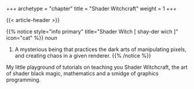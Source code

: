 +++
archetype = "chapter"
title = "Shader Witchcraft"
weight = 1
+++

{{< article-header >}}


{{% notice style="info primary" title="Shader Witch [ shay-der wich ]" icon="cat" %}}
_noun_
1. A mysterious being that practices the dark arts of manipulating pixels, and creating chaos in a given renderer.
{{% /notice %}}

My little playground of tutorials on teaching you Shader Witchcraft, the art of shader black magic, mathematics and 
a smidge of graphics programming.

